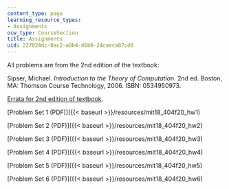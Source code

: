 ```yaml
---
content_type: page
learning_resource_types:
- Assignments
ocw_type: CourseSection
title: Assignments
uid: 227024dc-0ac2-a8b4-d6b0-24caeca87cd8
---
```


All problems are from the 2nd edition of the textbook:

Sipser, Michael. _Introduction to the Theory of Computation_. 2nd ed. Boston, MA: Thomson Course Technology, 2006. ISBN: 0534950973.

[Errata for 2nd edition of textbook](http://www-math.mit.edu/~sipser/itoc-errs2.1.html).

[Problem Set 1 (PDF)]({{< baseurl >}}/resources/mit18_404f20_hw1)

[Problem Set 2 (PDF)]({{< baseurl >}}/resources/mit18_404f20_hw2)

[Problem Set 3 (PDF)]({{< baseurl >}}/resources/mit18_404f20_hw3)

[Problem Set 4 (PDF)]({{< baseurl >}}/resources/mit18_404f20_hw4)

[Problem Set 5 (PDF)]({{< baseurl >}}/resources/mit18_404f20_hw5)

[Problem Set 6 (PDF)]({{< baseurl >}}/resources/mit18_404f20_hw6)